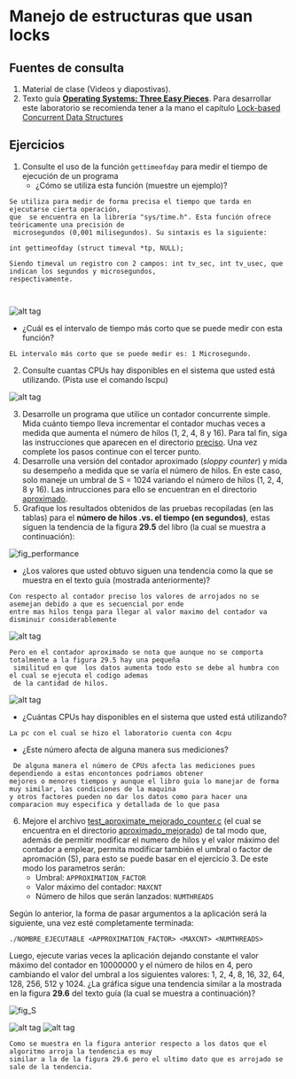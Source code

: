 # Manejo de estructuras que usan locks #

## Fuentes de consulta ##
1. Material de clase (Videos y diapostivas).
2. Texto guía [**Operating Systems: Three Easy Pieces**](http://pages.cs.wisc.edu/~remzi/OSTEP/). Para desarrollar este laboratorio se recomienda tener a la mano el capítulo [Lock-based Concurrent Data Structures](http://pages.cs.wisc.edu/~remzi/OSTEP/threads-locks-usage.pdf)

## Ejercicios ##

1. Consulte el uso de la función ```gettimeofday``` para medir el tiempo de ejecución de un programa
   * ¿Cómo se utiliza esta función (muestre un ejemplo)? 
```
Se utiliza para medir de forma precisa el tiempo que tarda en ejecutarse cierta operación,
que  se encuentra en la librería "sys/time.h". Esta función ofrece teóricamente una precisión de
 microsegundos (0,001 milisegundos). Su sintaxis es la siguiente:

int gettimeofday (struct timeval *tp, NULL);

Siendo timeval un registro con 2 campos: int tv_sec, int tv_usec, que indican los segundos y microsegundos, 
respectivamente.



```
![alt tag](https://github.com/pabloromero0428/sincronizacion/blob/master/PARTE%201%20Soluci%C3%B3n/P1/Punto1.png)

   * ¿Cuál es el intervalo de tiempo más corto que se puede medir con esta función?
   
```
EL intervalo más corto que se puede medir es: 1 Microsegundo.
```
2. Consulte cuantas CPUs hay disponibles en el sistema que usted está utilizando. (Pista use el comando lscpu)

![alt tag](https://github.com/pabloromero0428/sincronizacion/blob/master/PARTE%201%20Soluci%C3%B3n/P2/Cpus.png)

3. Desarrolle un programa que utilice un contador concurrente simple. Mida cuánto tiempo lleva incrementar el contador muchas veces a medida que aumenta el número de hilos (1, 2, 4, 8 y 16). Para tal fin, siga las instrucciones que aparecen en el directorio [preciso](./preciso). Una vez complete los pasos continue con el tercer punto.
4. Desarrolle una versión del contador aproximado (*sloppy counter*) y mida su desempeño a medida que se varía el número de hilos. En este caso, solo maneje un umbral de S = 1024 variando el número de hilos (1, 2, 4, 8 y 16). Las intrucciones para ello se encuentran en el directorio [aproximado](./aproximado).
5. Grafique los resultados obtenidos de las pruebas recopiladas (en las tablas) para el **número de hilos .vs. el tiempo (en segundos)**, estas siguen la tendencia de la figura **29.5** del libro (la cual se muestra a continuación):

![fig_performance](fig_performance.jpg)

   * ¿Los valores que usted obtuvo siguen una tendencia como la que se muestra en el texto guía (mostrada anteriormente)?

```
Con respecto al contador preciso los valores de arrojados no se asemejan debido a que es secuencial por ende 
entre mas hilos tenga para llegar al valor maximo del contador va disminuir considerablemente 
```

![alt tag](https://github.com/pabloromero0428/sincronizacion/blob/master/PARTE%201%20Soluci%C3%B3n/P5/Contadorpreciso.png)
   
```
Pero en el contador aproximado se nota que aunque no se comporta totalmente a la figura 29.5 hay una pequeña
 similitud en que  los datos aumenta todo esto se debe al humbra con el cual se ejecuta el codigo ademas
 de la cantidad de hilos.
```
![alt tag](https://github.com/pabloromero0428/sincronizacion/blob/master/PARTE%201%20Soluci%C3%B3n/P5/Aproximado.png)
  
   
   * ¿Cuántas CPUs hay disponibles en el sistema que usted está utilizando?  
   
   ```
   La pc con el cual se hizo el laboratorio cuenta con 4cpu
   ```
   
   * ¿Este número afecta de alguna manera sus mediciones?
   
  ```
   De alguna manera el número de CPUs afecta las mediciones pues dependiendo a estas encontonces podriamos obtener 
mejores o menores tiempos y aunque el libro guia lo manejar de forma muy similar, las condiciones de la maquina
y otros factores pueden no dar los datos como para hacer una comparacion muy especifica y detallada de lo que pasa
   ```

6. Mejore el archivo [test_aproximate_mejorado_counter.c](./aproximado_mejorado/test_aproximate_mejorado_counter.c) (el cual se encuentra en el directorio [aproximado_mejorado](./aproximado_mejorado)) de tal modo que, además de permitir modificar el numero de hilos y el valor máximo del contador a emplear, permita modificar también el umbral o factor de apromación (S), para esto se puede basar en el ejercicio 3. De este modo los parametros serán:
   * Umbral: ```APPROXIMATION_FACTOR```
   * Valor máximo del contador: ```MAXCNT```
   * Número de hilos que serán lanzados: ```NUMTHREADS```
   
Según lo anterior, la forma de pasar argumentos a la aplicación será la siguiente, una vez esté completamente terminada:  

```
./NOMBRE_EJECUTABLE <APPROXIMATION_FACTOR> <MAXCNT> <NUMTHREADS>
```

Luego, ejecute varias veces la aplicación dejando constante el valor máximo del contador en 10000000 y el número de hilos en 4, pero cambiando el valor del umbral a los siguientes valores: 1, 2, 4, 8, 16, 32, 64, 128, 256, 512 y 1024. ¿La gráfica sigue una tendencia similar a la mostrada en la figura **29.6** del texto guía (la cual se muestra a continuación)?

![fig_S](fig_S.jpg)


![alt tag](https://github.com/pabloromero0428/sincronizacion/blob/master/PARTE%201%20Soluci%C3%B3n/P6/AproximadoMG.png)
![alt tag](https://github.com/pabloromero0428/sincronizacion/blob/master/PARTE%201%20Soluci%C3%B3n/P6/aproximadomejorado.png)

```
Como se muestra en la figura anterior respecto a los datos que el algoritmo arroja la tendencia es muy 
similar a la de la figura 29.6 pero el ultimo dato que es arrojado se sale de la tendencia. 

```
